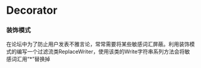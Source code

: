 # Decorator

### 装饰模式

在论坛中为了防止用户发表不雅言论，常常需要将某些敏感词汇屏蔽。利用装饰模式的编写一个过滤流类ReplaceWriter，使用该类的Write字符串系列方法会将敏感词汇用“*”替换掉
